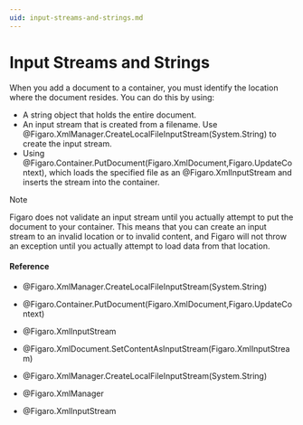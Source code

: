 ```yaml
---
uid: input-streams-and-strings.md
---
```


# Input Streams and Strings

When you add a document to a container, you must identify the location where the document resides. You can do this by using:

* A string object that holds the entire document.
* An input stream that is created from a filename. Use @Figaro.XmlManager.CreateLocalFileInputStream(System.String) to create the input stream.
* Using @Figaro.Container.PutDocument(Figaro.XmlDocument,Figaro.UpdateContext), which loads the specified file as an @Figaro.XmlInputStream and inserts the stream into the container.

>[!NOTE]
>Figaro does not validate an input stream until you actually attempt to put the document to your container. This means that you can create an input stream to an invalid location or to invalid content, and Figaro will not throw an exception until you actually attempt to load data from that location.

#### Reference

* @Figaro.XmlManager.CreateLocalFileInputStream(System.String)
* @Figaro.Container.PutDocument(Figaro.XmlDocument,Figaro.UpdateContext)
* @Figaro.XmlInputStream

* @Figaro.XmlDocument.SetContentAsInputStream(Figaro.XmlInputStream)
* @Figaro.XmlManager.CreateLocalFileInputStream(System.String)
* @Figaro.XmlManager
* @Figaro.XmlInputStream
